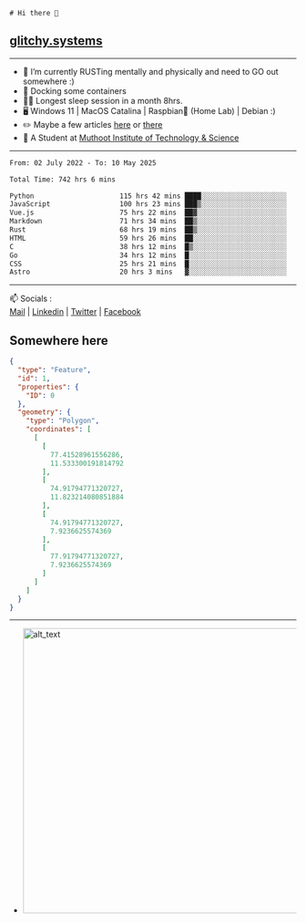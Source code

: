 ```
# Hi there 👋
```
## [glitchy.systems](https://glitchy.systems)
---

- 🌱 I’m currently RUSTing mentally and physically and need to GO out somewhere :)
- 🐋 Docking some containers
- 😶‍🌫️ Longest sleep session in a month 8hrs.
- 🖥️ Windows 11 | MacOS Catalina | Raspbian🥧 (Home Lab) | Debian :)
- ✏️ Maybe a few articles [here](https://medium.com/@advaithnarayanan8) or [there](https://medium.com/@advaithnarayanan8)
- 📑 A Student at [Muthoot Institute of Technology & Science](https://mgmits.ac.in/)



---

<!--START_SECTION:waka-->

```txt
From: 02 July 2022 - To: 10 May 2025

Total Time: 742 hrs 6 mins

Python                     115 hrs 42 mins ████░░░░░░░░░░░░░░░░░░░░░   15.59 %
JavaScript                 100 hrs 23 mins ███▒░░░░░░░░░░░░░░░░░░░░░   13.53 %
Vue.js                     75 hrs 22 mins  ██▓░░░░░░░░░░░░░░░░░░░░░░   10.16 %
Markdown                   71 hrs 34 mins  ██▒░░░░░░░░░░░░░░░░░░░░░░   09.64 %
Rust                       68 hrs 19 mins  ██▒░░░░░░░░░░░░░░░░░░░░░░   09.21 %
HTML                       59 hrs 26 mins  ██░░░░░░░░░░░░░░░░░░░░░░░   08.01 %
C                          38 hrs 12 mins  █▒░░░░░░░░░░░░░░░░░░░░░░░   05.15 %
Go                         34 hrs 12 mins  █░░░░░░░░░░░░░░░░░░░░░░░░   04.61 %
CSS                        25 hrs 21 mins  █░░░░░░░░░░░░░░░░░░░░░░░░   03.42 %
Astro                      20 hrs 3 mins   ▓░░░░░░░░░░░░░░░░░░░░░░░░   02.70 %
```

<!--END_SECTION:waka-->

---

📫 Socials :<br>
[Mail](mailto:advaith@glitchy.systems) | [Linkedin](https://www.linkedin.com/in/advaith-narayanan-a72152214/) | [Twitter](https://twitter.com/advaithnarayan) | [Facebook](https://screenmessage.com/qinq)

## Somewhere here

```geojson
{
  "type": "Feature",
  "id": 1,
  "properties": {
    "ID": 0
  },
  "geometry": {
    "type": "Polygon",
    "coordinates": [
      [
        [
          77.41528961556286,
          11.533300191814792
        ],
        [
          74.91794771320727,
          11.823214080851884
        ],
        [
          74.91794771320727,
          7.9236625574369
        ],
        [
          77.91794771320727,
          7.9236625574369
        ]
      ]
    ]
  }
}
```


--- 
- [<img alt="alt_text" width="500px" src="https://valid.x86.fr/cache/banner/xv24bv-6.png" />](https://valid.x86.fr/xv24bv)


